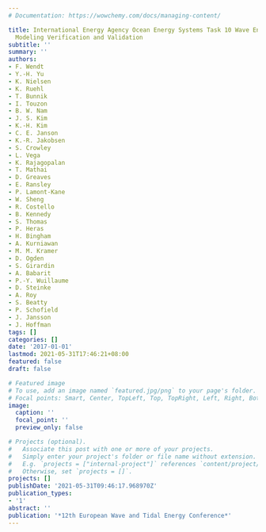 ```yaml
---
# Documentation: https://wowchemy.com/docs/managing-content/

title: International Energy Agency Ocean Energy Systems Task 10 Wave Energy Converter
  Modeling Verification and Validation
subtitle: ''
summary: ''
authors:
- F. Wendt
- Y.-H. Yu
- K. Nielsen
- K. Ruehl
- T. Bunnik
- I. Touzon
- B. W. Nam
- J. S. Kim
- K.-H. Kim
- C. E. Janson
- K.-R. Jakobsen
- S. Crowley
- L. Vega
- K. Rajagopalan
- T. Mathai
- D. Greaves
- E. Ransley
- P. Lamont-Kane
- W. Sheng
- R. Costello
- B. Kennedy
- S. Thomas
- P. Heras
- H. Bingham
- A. Kurniawan
- M. M. Kramer
- D. Ogden
- S. Girardin
- A. Babarit
- P.-Y. Wuillaume
- D. Steinke
- A. Roy
- S. Beatty
- P. Schofield
- J. Jansson
- J. Hoffman
tags: []
categories: []
date: '2017-01-01'
lastmod: 2021-05-31T17:46:21+08:00
featured: false
draft: false

# Featured image
# To use, add an image named `featured.jpg/png` to your page's folder.
# Focal points: Smart, Center, TopLeft, Top, TopRight, Left, Right, BottomLeft, Bottom, BottomRight.
image:
  caption: ''
  focal_point: ''
  preview_only: false

# Projects (optional).
#   Associate this post with one or more of your projects.
#   Simply enter your project's folder or file name without extension.
#   E.g. `projects = ["internal-project"]` references `content/project/deep-learning/index.md`.
#   Otherwise, set `projects = []`.
projects: []
publishDate: '2021-05-31T09:46:17.968970Z'
publication_types:
- '1'
abstract: ''
publication: '*12th European Wave and Tidal Energy Conference*'
---
```

